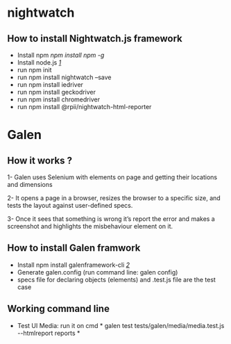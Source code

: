 # **nightwatch**
## How to install Nightwatch.js framework
- Install npm *npm install npm -g*
- Install node.js *[1]*
- run npm init
- run npm install nightwatch –save
- run npm install iedriver
- run npm install geckodriver
- run npm install chromedriver
- run npm install @rpii/nightwatch-html-reporter

# **Galen**
## How it works ?
1- Galen uses Selenium with elements on page and getting their locations and dimensions

2- It opens a page in a browser, resizes the browser to a specific size, and tests the layout against user-defined specs.

3- Once it sees that something is wrong it’s report the error and makes a screenshot and highlights the misbehaviour element on it.
## How to install Galen framwork
 - Install npm install galenframework-cli *[2]*
 - Generate galen.config (run command line: galen config)
 - specs file for declaring objects (elements) and .test.js file are the test case

## Working command line
 - Test UI Media: run it on cmd * galen test tests/galen/media/media.test.js --htmlreport reports *

[1]: https://nodejs.org/en/download/current/
[2]: http://galenframework.com/docs/getting-started-install-galen/

